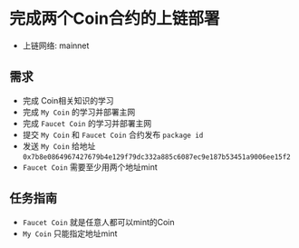# 完成两个Coin合约的上链部署

- 上链网络: mainnet

## 需求

- 完成 Coin相关知识的学习
- 完成 `My Coin` 的学习并部署主网
- 完成 `Faucet Coin` 的学习并部署主网
- 提交 `My Coin` 和 `Faucet Coin` 合约发布 `package id`
- 发送 `My Coin`  给地址 `0x7b8e0864967427679b4e129f79dc332a885c6087ec9e187b53451a9006ee15f2`
- `Faucet Coin` 需要至少用两个地址mint

## 任务指南

- `Faucet Coin` 就是任意人都可以mint的Coin
- `My Coin`  只能指定地址mint

